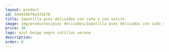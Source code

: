 ```yaml
---
layout: product
id: 544434bf6a331b76
title: Zapatilla pies delicados con cuña y con velcro 
image: img/productos/pies delicados/Zapatilla pies delicados con cuña y con velcro =36=azul beige negro cutillas verano.webp
price: 36
tags: azul beige negro cutillas verano
description: 
order: 0
---
```

